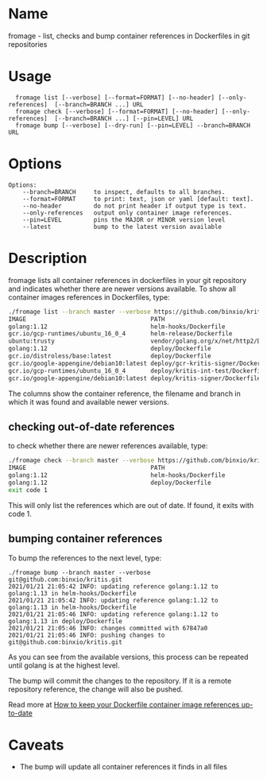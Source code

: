# Name
  fromage - list, checks and bump container references in Dockerfiles in git repositories

# Usage

```
  fromage list [--verbose] [--format=FORMAT] [--no-header] [--only-references]  [--branch=BRANCH ...] URL
  fromage check [--verbose] [--format=FORMAT] [--no-header] [--only-references]  [--branch=BRANCH ...] [--pin=LEVEL] URL
  fromage bump [--verbose] [--dry-run] [--pin=LEVEL] --branch=BRANCH URL
```
# Options

```
Options:
    --branch=BRANCH     to inspect, defaults to all branches.
    --format=FORMAT     to print: text, json or yaml [default: text].
    --no-header         do not print header if output type is text.
    --only-references   output only container image references.
    --pin=LEVEL         pins the MAJOR or MINOR version level
    --latest            bump to the latest version available
```

# Description
fromage lists all container references in dockerfiles in your git repository and indicates whether there are
newer versions available. To show all container images references in Dockerfiles, type:

```sh
./fromage list --branch master --verbose https://github.com/binxio/kritis
IMAGE                                   PATH                                            BRANCH  NEWER
golang:1.12                             helm-hooks/Dockerfile                           master  1.13,1.14,1.15
gcr.io/gcp-runtimes/ubuntu_16_0_4       helm-release/Dockerfile                         master  
ubuntu:trusty                           vendor/golang.org/x/net/http2/Dockerfile        master  
golang:1.12                             deploy/Dockerfile                               master  1.13,1.14,1.15
gcr.io/distroless/base:latest           deploy/Dockerfile                               master  
gcr.io/google-appengine/debian10:latest deploy/gcr-kritis-signer/Dockerfile             master  
gcr.io/gcp-runtimes/ubuntu_16_0_4       deploy/kritis-int-test/Dockerfile               master  
gcr.io/google-appengine/debian10:latest deploy/kritis-signer/Dockerfile                 master  
```

The columns show the container reference, the filename and branch in which it was found and available newer
versions.

## checking out-of-date references
to check whether there are newer references available, type:  
```sh
./fromage check --branch master --verbose https://github.com/binxio/kritis
IMAGE                                   PATH                                            BRANCH  NEWER
golang:1.12                             helm-hooks/Dockerfile                           master  1.13,1.14,1.15
golang:1.12                             deploy/Dockerfile                               master  1.13,1.14,1.15
exit code 1
```
This will only list the references which are out of date. If found, it exits with code 1.


## bumping container references
To bump the references to the next level, type:

```
./fromage bump --branch master --verbose git@github.com:binxio/kritis.git
2021/01/21 21:05:42 INFO: updating reference golang:1.12 to golang:1.13 in helm-hooks/Dockerfile
2021/01/21 21:05:42 INFO: updating reference golang:1.12 to golang:1.13 in helm-hooks/Dockerfile
2021/01/21 21:05:46 INFO: updating reference golang:1.12 to golang:1.13 in deploy/Dockerfile
2021/01/21 21:05:46 INFO: changes committed with 67847a0
2021/01/21 21:05:46 INFO: pushing changes to git@github.com:binxio/kritis.git
``` 

As you can see from the available versions, this process can be repeated until golang is at 
the highest level.

The bump will commit the changes to the repository. If it is a 
remote repository reference, the change will also be pushed.

Read more at [How to keep your Dockerfile container image references up-to-date](https://binx.io/blog/2021/01/30/how-to-keep-your-dockerfile-container-image-references-up-to-date/)

# Caveats
- The bump will update all container references it finds in all files
